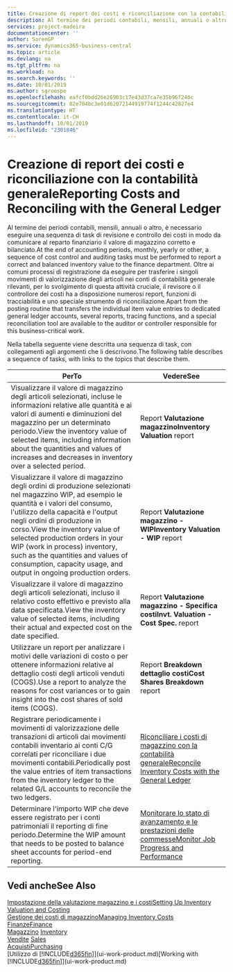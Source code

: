 ```yaml
---
title: Creazione di report dei costi e riconciliazione con la contabilità generale | Microsoft Docs
description: Al termine dei periodi contabili, mensili, annuali o altro, è necessario eseguire una sequenza di task di revisione e controllo dei costi in modo da comunicare al reparto finanziario il valore di magazzino corretto e bilanciato. Oltre ai comuni processi di registrazione da eseguire per trasferire i singoli movimenti di valorizzazione degli articoli nei conti di contabilità generale rilevanti, per lo svolgimento di questa attività cruciale, il revisore o il controllore dei costi ha a disposizione numerosi report, funzioni di tracciabilità e uno speciale strumento di riconciliazione.
services: project-madeira
documentationcenter: ''
author: SorenGP
ms.service: dynamics365-business-central
ms.topic: article
ms.devlang: na
ms.tgt_pltfrm: na
ms.workload: na
ms.search.keywords: ''
ms.date: 10/01/2019
ms.author: sgroespe
ms.openlocfilehash: eafcf0bdd26e26903c17e43d37ca7e35b96f240c
ms.sourcegitcommit: 02e704bc3e01d62072144919774f1244c42827e4
ms.translationtype: HT
ms.contentlocale: it-CH
ms.lasthandoff: 10/01/2019
ms.locfileid: "2301846"
---
```

# <a name="reporting-costs-and-reconciling-with-the-general-ledger"></a><span data-ttu-id="796bc-104">Creazione di report dei costi e riconciliazione con la contabilità generale</span><span class="sxs-lookup"><span data-stu-id="796bc-104">Reporting Costs and Reconciling with the General Ledger</span></span>
<span data-ttu-id="796bc-105">Al termine dei periodi contabili, mensili, annuali o altro, è necessario eseguire una sequenza di task di revisione e controllo dei costi in modo da comunicare al reparto finanziario il valore di magazzino corretto e bilanciato.</span><span class="sxs-lookup"><span data-stu-id="796bc-105">At the end of accounting periods, monthly, yearly or other, a sequence of cost control and auditing tasks must be performed to report a correct and balanced inventory value to the finance department.</span></span> <span data-ttu-id="796bc-106">Oltre ai comuni processi di registrazione da eseguire per trasferire i singoli movimenti di valorizzazione degli articoli nei conti di contabilità generale rilevanti, per lo svolgimento di questa attività cruciale, il revisore o il controllore dei costi ha a disposizione numerosi report, funzioni di tracciabilità e uno speciale strumento di riconciliazione.</span><span class="sxs-lookup"><span data-stu-id="796bc-106">Apart from the posting routine that transfers the individual item value entries to dedicated general ledger accounts, several reports, tracing functions, and a special reconciliation tool are available to the auditor or controller responsible for this business-critical work.</span></span>  

 <span data-ttu-id="796bc-107">Nella tabella seguente viene descritta una sequenza di task, con collegamenti agli argomenti che li descrivono.</span><span class="sxs-lookup"><span data-stu-id="796bc-107">The following table describes a sequence of tasks, with links to the topics that describe them.</span></span>   

|<span data-ttu-id="796bc-108">**Per**</span><span class="sxs-lookup"><span data-stu-id="796bc-108">**To**</span></span>|<span data-ttu-id="796bc-109">**Vedere**</span><span class="sxs-lookup"><span data-stu-id="796bc-109">**See**</span></span>|  
|------------|-------------|  
|<span data-ttu-id="796bc-110">Visualizzare il valore di magazzino degli articoli selezionati, incluse le informazioni relative alle quantità e ai valori di aumenti e diminuzioni del magazzino per un determinato periodo.</span><span class="sxs-lookup"><span data-stu-id="796bc-110">View the inventory value of selected items, including information about the quantities and values of increases and decreases in inventory over a selected period.</span></span>|<span data-ttu-id="796bc-111">Report **Valutazione magazzino**</span><span class="sxs-lookup"><span data-stu-id="796bc-111">**Inventory Valuation** report</span></span>|  
|<span data-ttu-id="796bc-112">Visualizzare il valore di magazzino degli ordini di produzione selezionati nel magazzino WIP, ad esempio le quantità e i valori del consumo, l'utilizzo della capacità e l'output negli ordini di produzione in corso.</span><span class="sxs-lookup"><span data-stu-id="796bc-112">View the inventory value of selected production orders in your WIP (work in process) inventory, such as the quantities and values of consumption, capacity usage, and output in ongoing production orders.</span></span>|<span data-ttu-id="796bc-113">Report **Valutazione magazzino - WIP**</span><span class="sxs-lookup"><span data-stu-id="796bc-113">**Inventory Valuation - WIP** report</span></span>|  
|<span data-ttu-id="796bc-114">Visualizzare il valore di magazzino degli articoli selezionati, incluso il relativo costo effettivo e previsto alla data specificata.</span><span class="sxs-lookup"><span data-stu-id="796bc-114">View the inventory value of selected items, including their actual and expected cost on the date specified.</span></span>|<span data-ttu-id="796bc-115">Report **Valutazione magazzino - Specifica costi**</span><span class="sxs-lookup"><span data-stu-id="796bc-115">**Invt. Valuation - Cost Spec.** report</span></span>|  
|<span data-ttu-id="796bc-116">Utilizzare un report per analizzare i motivi delle variazioni di costo o per ottenere informazioni relative al dettaglio costi degli articoli venduti (COGS).</span><span class="sxs-lookup"><span data-stu-id="796bc-116">Use a report to analyze the reasons for cost variances or to gain insight into the cost shares of sold items (COGS).</span></span>|<span data-ttu-id="796bc-117">Report **Breakdown dettaglio costi**</span><span class="sxs-lookup"><span data-stu-id="796bc-117">**Cost Shares Breakdown** report</span></span>|  
|<span data-ttu-id="796bc-118">Registrare periodicamente i movimenti di valorizzazione delle transazioni di articoli dai movimenti contabili inventario ai conti C/G correlati per riconciliare i due movimenti contabili.</span><span class="sxs-lookup"><span data-stu-id="796bc-118">Periodically post the value entries of item transactions from the inventory ledger to the related G/L accounts to reconcile the two ledgers.</span></span>|[<span data-ttu-id="796bc-119">Riconciliare i costi di magazzino con la contabilità generale</span><span class="sxs-lookup"><span data-stu-id="796bc-119">Reconcile Inventory Costs with the General Ledger</span></span>](finance-how-to-post-inventory-costs-to-the-general-ledger.md)|  
|<span data-ttu-id="796bc-120">Determinare l'importo WIP che deve essere registrato per i conti patrimoniali il reporting di fine periodo.</span><span class="sxs-lookup"><span data-stu-id="796bc-120">Determine the WIP amount that needs to be posted to balance sheet accounts for period-end reporting.</span></span>|[<span data-ttu-id="796bc-121">Monitorare lo stato di avanzamento e le prestazioni delle commesse</span><span class="sxs-lookup"><span data-stu-id="796bc-121">Monitor Job Progress and Performance</span></span>](projects-how-monitor-progress-performance.md)|

## <a name="see-also"></a><span data-ttu-id="796bc-122">Vedi anche</span><span class="sxs-lookup"><span data-stu-id="796bc-122">See Also</span></span>  
[<span data-ttu-id="796bc-123">Impostazione della valutazione magazzino e i costi</span><span class="sxs-lookup"><span data-stu-id="796bc-123">Setting Up Inventory Valuation and Costing</span></span>](finance-set-up-inventory-valuation-and-costing.md)  
[<span data-ttu-id="796bc-124">Gestione dei costi di magazzino</span><span class="sxs-lookup"><span data-stu-id="796bc-124">Managing Inventory Costs</span></span>](finance-manage-inventory-costs.md)  
[<span data-ttu-id="796bc-125">Finanze</span><span class="sxs-lookup"><span data-stu-id="796bc-125">Finance</span></span>](finance.md)  
<span data-ttu-id="796bc-126">[Magazzino](inventory-manage-inventory.md) </span><span class="sxs-lookup"><span data-stu-id="796bc-126">[Inventory](inventory-manage-inventory.md) </span></span>  
<span data-ttu-id="796bc-127">[Vendite](sales-manage-sales.md) </span><span class="sxs-lookup"><span data-stu-id="796bc-127">[Sales](sales-manage-sales.md) </span></span>  
[<span data-ttu-id="796bc-128">Acquisti</span><span class="sxs-lookup"><span data-stu-id="796bc-128">Purchasing</span></span>](purchasing-manage-purchasing.md)  
<span data-ttu-id="796bc-129">[Utilizzo di [!INCLUDE[d365fin](includes/d365fin_md.md)]](ui-work-product.md)</span><span class="sxs-lookup"><span data-stu-id="796bc-129">[Working with [!INCLUDE[d365fin](includes/d365fin_md.md)]](ui-work-product.md)</span></span>
